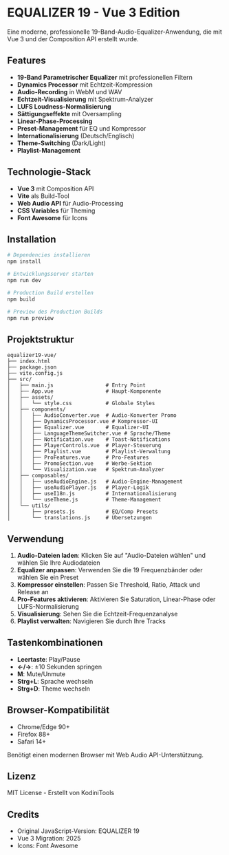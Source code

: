 # EQUALIZER 19 - Vue 3 Edition

Eine moderne, professionelle 19-Band-Audio-Equalizer-Anwendung, die mit Vue 3 und der Composition API erstellt wurde.

## Features

- **19-Band Parametrischer Equalizer** mit professionellen Filtern
- **Dynamics Processor** mit Echtzeit-Kompression
- **Audio-Recording** in WebM und WAV
- **Echtzeit-Visualisierung** mit Spektrum-Analyzer
- **LUFS Loudness-Normalisierung**
- **Sättigungseffekte** mit Oversampling
- **Linear-Phase-Processing**
- **Preset-Management** für EQ und Kompressor
- **Internationalisierung** (Deutsch/Englisch)
- **Theme-Switching** (Dark/Light)
- **Playlist-Management**

## Technologie-Stack

- **Vue 3** mit Composition API
- **Vite** als Build-Tool
- **Web Audio API** für Audio-Processing
- **CSS Variables** für Theming
- **Font Awesome** für Icons

## Installation

```bash
# Dependencies installieren
npm install

# Entwicklungsserver starten
npm run dev

# Production Build erstellen
npm build

# Preview des Production Builds
npm run preview
```

## Projektstruktur

```
equalizer19-vue/
├── index.html
├── package.json
├── vite.config.js
├── src/
│   ├── main.js                 # Entry Point
│   ├── App.vue                 # Haupt-Komponente
│   ├── assets/
│   │   └── style.css           # Globale Styles
│   ├── components/
│   │   ├── AudioConverter.vue  # Audio-Konverter Promo
│   │   ├── DynamicsProcessor.vue # Kompressor-UI
│   │   ├── Equalizer.vue       # Equalizer-UI
│   │   ├── LanguageThemeSwitcher.vue # Sprache/Theme
│   │   ├── Notification.vue    # Toast-Notifications
│   │   ├── PlayerControls.vue  # Player-Steuerung
│   │   ├── Playlist.vue        # Playlist-Verwaltung
│   │   ├── ProFeatures.vue     # Pro-Features
│   │   ├── PromoSection.vue    # Werbe-Sektion
│   │   └── Visualization.vue   # Spektrum-Analyzer
│   ├── composables/
│   │   ├── useAudioEngine.js   # Audio-Engine-Management
│   │   ├── useAudioPlayer.js   # Player-Logik
│   │   ├── useI18n.js          # Internationalisierung
│   │   └── useTheme.js         # Theme-Management
│   └── utils/
│       ├── presets.js          # EQ/Comp Presets
│       └── translations.js     # Übersetzungen
```

## Verwendung

1. **Audio-Dateien laden**: Klicken Sie auf "Audio-Dateien wählen" und wählen Sie Ihre Audiodateien
2. **Equalizer anpassen**: Verwenden Sie die 19 Frequenzbänder oder wählen Sie ein Preset
3. **Kompressor einstellen**: Passen Sie Threshold, Ratio, Attack und Release an
4. **Pro-Features aktivieren**: Aktivieren Sie Saturation, Linear-Phase oder LUFS-Normalisierung
5. **Visualisierung**: Sehen Sie die Echtzeit-Frequenzanalyse
6. **Playlist verwalten**: Navigieren Sie durch Ihre Tracks

## Tastenkombinationen

- **Leertaste**: Play/Pause
- **←/→**: ±10 Sekunden springen
- **M**: Mute/Unmute
- **Strg+L**: Sprache wechseln
- **Strg+D**: Theme wechseln

## Browser-Kompatibilität

- Chrome/Edge 90+
- Firefox 88+
- Safari 14+

Benötigt einen modernen Browser mit Web Audio API-Unterstützung.

## Lizenz

MIT License - Erstellt von KodiniTools

## Credits

- Original JavaScript-Version: EQUALIZER 19
- Vue 3 Migration: 2025
- Icons: Font Awesome
